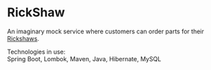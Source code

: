# RickShaw
An imaginary mock service where customers can order parts for their [Rickshaws](https://en.wikipedia.org/wiki/Rickshaw).

Technologies in use:  
Spring Boot, Lombok, Maven, Java, Hibernate, MySQL
